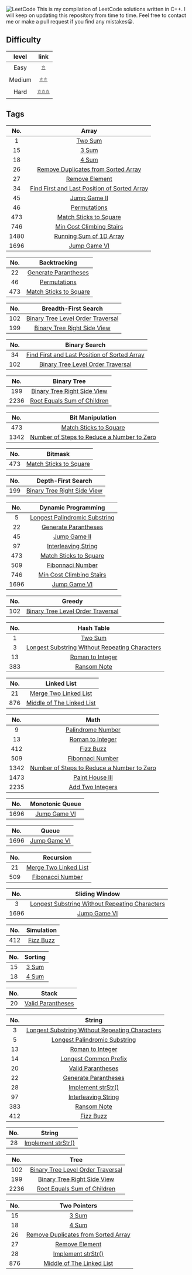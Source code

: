 ![LeetCode](https://cdn-images-1.medium.com/fit/t/1600/480/1*M91sQU9KEV1qqjExEliLUQ.jpeg "Leetcode")
This is my compilation of LeetCode solutions written in C++.
I will keep on updating this repository from time to time.
Feel free to contact me or make a pull request if you find any mistakes😀.

## Difficulty
|level | link|
|:---:|:----:|
|Easy|[⭐️][easy_link]| 
|Medium|[⭐️⭐️][medium_link]|
|Hard|[⭐️⭐️⭐️][hard_link]|


[easy_link]:https://github.com/Ryanshyu/LeetCode/blob/main/1.Easy
[medium_link]:https://github.com/Ryanshyu/LeetCode/blob/main/2.Medium
[hard_link]:https://github.com/Ryanshyu/LeetCode/blob/main/3.Hard

## Tags

|No.|Array|
|:---:|:---:|
|1|[Two Sum][1]|
|15|[3 Sum][15]|
|18|[4 Sum][18]|
|26|[Remove Duplicates from Sorted Array][26]|
|27|[Remove Element][27]|
|34|[Find First and Last Position of Sorted Array][34]|
|45|[Jump Game II][45]|
|46|[Permutations][46]|
|473|[Match Sticks to Square][473]|
|746|[Min Cost Climbing Stairs][746]|
|1480|[Running Sum of 1D Array][1480]|
|1696|[Jump Game VI][1696]|

|No.|Backtracking|
|:---:|:---:|
|22|[Generate Parantheses][22]|
|46|[Permutations][46]|
|473|[Match Sticks to Square][473]|

|No.|Breadth-First Search|
|:---:|:---:|
|102|[Binary Tree Level Order Traversal][102]|
|199|[Binary Tree Right Side View][199]|

|No.|Binary Search|
|:---:|:---:|
|34|[Find First and Last Position of Sorted Array][34]|
|102|[Binary Tree Level Order Traversal][102]|

|No.|Binary Tree|
|:---:|:---:|
|199|[Binary Tree Right Side View][199]|
|2236|[Root Equals Sum of Children][2236]|

|No.|Bit Manipulation|
|:---:|:---:|
|473|[Match Sticks to Square][473]|
|1342|[Number of Steps to Reduce a Number to Zero][1342]|

|No.|Bitmask|
|:---:|:---:|
|473|[Match Sticks to Square][473]|

|No.|Depth-First Search|
|:---:|:---:|
|199|[Binary Tree Right Side View][199]|

|No.|Dynamic Programming|
|:---:|:---:|
|5|[Longest Palindromic Substring][5]|
|22|[Generate Parantheses][22]|
|45|[Jump Game II][45]|
|97|[Interleaving String][97]|
|473|[Match Sticks to Square][473]|
|509|[Fibonnaci Number][509]|
|746|[Min Cost Climbing Stairs][746]|
|1696|[Jump Game VI][1696]|

|No.|Greedy|
|:---:|:---:|
|102|[Binary Tree Level Order Traversal][102]|

|No.|Hash Table|
|:---:|:---:|
|1|[Two Sum][1]|
|3|[Longest Substring Without Repeating Characters][3]|
|13|[Roman to Integer][13]|
|383|[Ransom Note][383]|

|No.|Linked List|
|:---:|:---:|
|21|[Merge Two Linked List][21]|
|876|[Middle of The Linked List][876]|

|No.|Math|
|:---:|:---:|
|9|[Palindrome Number][9]|
|13|[Roman to Integer][13]|
|412|[Fizz Buzz][412]|
|509|[Fibonnaci Number][509]|
|1342|[Number of Steps to Reduce a Number to Zero][1342]|
|1473|[Paint House III][1473]|
|2235|[Add Two Integers][2235]|

|No.|Monotonic Queue|
|:---:|:---:|
|1696|[Jump Game VI][1696]|

|No.|Queue|
|:---:|:---:|
|1696|[Jump Game VI][1696]|

|No.|Recursion|
|:---:|:---:|
|21|[Merge Two Linked List][21]|
|509|[Fibonacci Number][509]|

|No.|Sliding Window|
|:---:|:---:|
|3|[Longest Substring Without Repeating Characters][3]|
|1696|[Jump Game VI][1696]|

|No.|Simulation|
|:---:|:---:|
|412|[Fizz Buzz][412]|

|No.|Sorting|
|:---:|:---:|
|15|[3 Sum][15]|
|18|[4 Sum][18]|

|No.|Stack|
|:---:|:---:|
|20|[Valid Parantheses][20]|

|No.|String|
|:---:|:---:|
|3|[Longest Substring Without Repeating Characters][3]|
|5|[Longest Palindromic Substring][5]|
|13|[Roman to Integer][13]|
|14|[Longest Common Prefix][14]|
|20|[Valid Parantheses][20]|
|22|[Generate Parantheses][22]|
|28|[Implement strStr()][28]|
|97|[Interleaving String][97]|
|383|[Ransom Note][383]|
|412|[Fizz Buzz][412]|

|No.|String|
|:---:|:---:|
|28|[Implement strStr()][28]|

|No.|Tree|
|:---:|:---:|
|102|[Binary Tree Level Order Traversal][102]|
|199|[Binary Tree Right Side View][199]|
|2236|[Root Equals Sum of Children][2236]|

|No.|Two Pointers|
|:---:|:---:|
|15|[3 Sum][15]|
|18|[4 Sum][18]|
|26|[Remove Duplicates from Sorted Array][26]|
|27|[Remove Element][27]|
|28|[Implement strStr()][28]|
|876|[Middle of The Linked List][876]|


[1]:https://github.com/Ryanshyu/LeetCode/blob/main/1.Easy/0001.TwoSum.cpp
[3]:https://github.com/Ryanshyu/LeetCode/blob/main/2.Medium/0003.LongestSubstringWithoutRepeatingCharacters.cpp
[5]:https://github.com/Ryanshyu/LeetCode/blob/main/2.Medium/0005.LongestPalindromicSubstring.cpp
[9]:https://github.com/Ryanshyu/LeetCode/blob/main/1.Easy/0009.PalindromeNumber.cpp
[13]:https://github.com/Ryanshyu/LeetCode/blob/main/1.Easy/0013.RomanToInteger.cpp
[14]:https://github.com/Ryanshyu/LeetCode/blob/main/1.Easy/0014.LongestCommonPrefix.cpp
[15]:https://github.com/Ryanshyu/LeetCode/blob/main/2.Medium/0015.3Sum.cpp
[18]:https://github.com/Ryanshyu/LeetCode/blob/main/2.Medium/0018.4Sum.cpp
[20]:https://github.com/Ryanshyu/LeetCode/blob/main/1.Easy/0020.ValidParantheses.cpp
[21]:https://github.com/Ryanshyu/LeetCode/blob/main/1.Easy/0021.MergeTwoSortedList.cpp
[22]:https://github.com/Ryanshyu/LeetCode/blob/main/2.Medium/0022.GenerateParantheses.cpp
[26]:https://github.com/Ryanshyu/LeetCode/blob/main/1.Easy/0026.RemoveDuplicatesFromSortedArray.cpp
[27]:https://github.com/Ryanshyu/LeetCode/blob/main/1.Easy/0027.RemoveElement.cpp
[28]:https://github.com/Ryanshyu/LeetCode/blob/main/1.Easy/0028.ImplementStrStr().cpp
[34]:https://github.com/Ryanshyu/LeetCode/blob/main/2.Medium/0034.FindTheFirstAndLastPositionOfElementInSortedArray.cpp
[45]:https://github.com/Ryanshyu/LeetCode/blob/main/2.Medium/0045.JumpGameII.cpp
[46]:https://github.com/Ryanshyu/LeetCode/blob/main/2.Medium/0046.Permutations.cpp
[97]:https://github.com/Ryanshyu/LeetCode/blob/main/2.Medium/0097.InterleavingString.cpp
[102]:https://github.com/Ryanshyu/LeetCode/blob/main/2.Medium/0102.BinaryTreeLevelOrderTraversal.cpp
[199]:https://github.com/Ryanshyu/LeetCode/blob/main/2.Medium/0199.BinaryTreeRightSideView.cpp
[383]:https://github.com/Ryanshyu/LeetCode/blob/main/1.Easy/0383.RansomNote.cpp
[412]:https://github.com/Ryanshyu/LeetCode/blob/main/1.Easy/0412.FizzBuzz.cpp
[473]:https://github.com/Ryanshyu/LeetCode/blob/main/2.Medium/0473.MatchSticksToSquare.cpp
[509]:https://github.com/Ryanshyu/LeetCode/blob/main/1.Easy/0509.FibonacciNumber.cpp
[746]:https://github.com/Ryanshyu/LeetCode/blob/main/1.Easy/0746.MinCostClimbingStairs.cpp
[876]:https://github.com/Ryanshyu/LeetCode/blob/main/1.Easy/0876.MiddleOfTheLinkedList.cpp
[1342]:https://github.com/Ryanshyu/LeetCode/blob/main/1.Easy/1342.NumberOfStepsToReduceANumberToZero.cpp
[1473]:https://github.com/Ryanshyu/LeetCode/blob/main/3.Hard/1473.PaintHouseIII.cpp
[1480]:https://github.com/Ryanshyu/LeetCode/blob/main/1.Easy/1480.RunningSumOf1DArray.cpp
[1696]:https://github.com/Ryanshyu/LeetCode/blob/main/2.Medium/1696.JumpGameVI.cpp
[2235]:https://github.com/Ryanshyu/LeetCode/blob/main/1.Easy/2235.AddTwoIntegers.cpp
[2236]:https://github.com/Ryanshyu/LeetCode/blob/main/1.Easy/2236.RootEqualsSumOfChildren.cpp